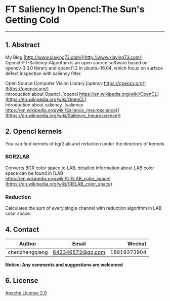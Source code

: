 # FT Saliency In Opencl:The Sun's Getting Cold
---

## 1. Abstract
My Blog [http://www.xiaying73.com/](http://www.xiaying73.com/)<br />
Opencl-FT-Saliency-Algorithm is an open source software based on opencv-3.3.0 library and opencl1.2 in ubuntu-16.04, 
which focus on surface defect inspection with saliency filter.<br />

Open Source Computer Vision Library.[opencv https://opencv.org/](https://opencv.org/)<br />
Introduction about Opencl .[opencl https://en.wikipedia.org/wiki/OpenCL](https://en.wikipedia.org/wiki/OpenCL)<br />
Introduction about saliency .[saliency https://en.wikipedia.org/wiki/Salience_(neuroscience)](https://en.wikipedia.org/wiki/Salience_(neuroscience))<br />  

## 2. Opencl kernels
You can find kernels of bgr2lab and reduction under the directory of kernels
### BGR2LAB
Converts BGR color space to LAB, detailed information about LAB color space can be found in [LAB https://en.wikipedia.org/wiki/CIELAB_color_space](https://en.wikipedia.org/wiki/CIELAB_color_space)<br />

### Reduction
Calculates the sum of every single channel with reduction algorithm in LAB color space.


## 4. Contact

|Author          | Email            | Wechat      |
| ---------------|:----------------:| -----------:|
| chenzhengqiang | 642346572@qq.com | 18819373904 |

**Notice:  Any comments and suggestions are welcomed**

## 6. License
[Apache License 2.0](./LICENSE)
